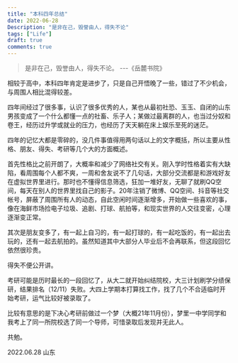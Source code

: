 ```yaml
---
title: "本科四年总结"
date: 2022-06-28
Description: "是非在己，毁誉由人，得失不论"
tags: ["Life"]
draft: true
comments: true
---
```


> 是非在己，毁誉由人，得失不论。		---《岳麓书院》

相较于高中，本科四年肯定是进步了，只是自己开悟晚了一些，错过了不少机会，与周围人相比混得较差。

四年间经过了很多事，认识了很多优秀的人，某也从最初社恐、玉玉、自闭的山东男孩变成了一个什么都懂一点的社畜、乐子人；某做过最离群的人，也当过分奴和卷王，经历过升学或就业的压力，也经历了天天躺在床上娱乐至死的迷茫。

四年的记忆大都是零碎的，没几件事值得用两句话以上的文字概括，所以主要从性格、朋友、得失、考研等几个大的方面概述。

首先性格比之前开朗了，大概率和减少了网络社交有关。刚入学时性格着实有大缺陷，看周围每个人都不爽，一周和舍友说不了几句话，大部分交流都是和游戏好友在虚拟世界里进行。那时也不懂得信息筛选，狂加一堆好友，无聊了就刷QQ空间，每天在别人的世界里找自己的影子。20年注销了微博、QQ空间、抖音等社交帐号，屏蔽了周围所有人的动态，自此空闲时间逐渐增多，开始做一些喜欢的事，像在海鲜市场捡电子垃圾、追剧、打球、航拍等，和现实世界的人交往变密，心理逐渐变正常。

其次是朋友变多了，有一起上自习的，有一起打球的，有一起吃饭的，有一起出去玩的，还有一起去航拍的。虽然知道其中大部分人毕业后不会再联系，但这段回忆依然很珍贵。

得失不便公开讲。

考研可能是历时最长的一段回忆了，从大二就开始纠结院校，大三计划刷学分绩保研，结果排名（12/11）失败。大四上学期本打算找工作，找了几个不合适临时开始考研，运气比较好被录取了。

比较有意思的是下决心考研前做过一个梦（大概21年11月份），梦里一中学同学和我考上了同一所院校选了同一个导师，可惜录取后发现并无此人。

共勉。

2022.06.28	山东



